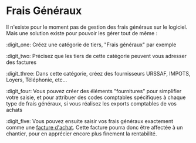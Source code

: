 # Frais Généraux

Il n'existe pour le moment pas de gestion des frais généraux sur le logiciel. Mais une solution existe pour pouvoir les gérer tout de même :



:digit_one: Créez une catégorie de tiers, "Frais généraux" par exemple

:digit_two: Précisez que les tiers de cette catégorie peuvent vous adresser des factures

:digit_three: Dans cette catégorie, créez des fournisseurs URSSAF, IMPOTS, Loyers, Téléphonie, etc...

:digit_four: Vous pouvez créer des éléments "fournitures" pour simplifier votre saisie, et pour attribuer des codes comptables spécifiques à chaque type de frais généraux, si vous réalisez les exports comptables de vos achats

:digit_five: Vous pouvez ensuite saisir vos frais généraux exactement comme une [facture d'achat](les-factures-dachat.md#saisir-une-facture-sans-commandes-ni-bon-de-livraison). Cette facture pourra donc être affectée à un chantier, pour en apprécier encore plus finement la rentabilité.
